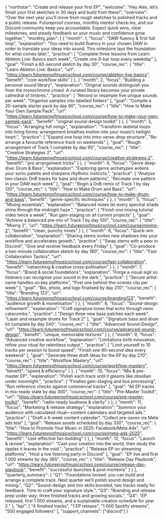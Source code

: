{
  "northstar": "Create and release your first EP",
  "welcome": "Hey Alex, let’s finish your first sketches in 30 days and build from there!",
  "overview": "Over the next year you’ll move from rough sketches to polished tracks and a public release. Futureproof courses, monthly mentor check-ins, and our Discord community keep you accountable. Expect quick wins, clear milestones, and steady feedback so your music and confidence grow together.",
  "monthly_plan": [
    {
      "month": 1,
      "focus": "DAW fluency & first full loop",
      "explanation": "You need to build fluency in your chosen DAW in order to translate your ideas into sound. This milestone lays the foundation for what comes later.",
      "practice": [
        "Complete three lessons from Learn Ableton Live: Basics each week",
        "Create one 8-bar loop every weekday"
      ],
      "goal": "Finish a 60-second sketch by day 30",
      "course_rec": {
        "title": "Learn Ableton Live: Basics",
        "url": "https://learn.futureproofmusicschool.com/course/ableton-live-basics",
        "benefit": "core workflow skills"
      }
    },
    {
      "month": 2,
      "focus": "Building a personal sound library",
      "explanation": "Original sounds distinguish you from the monochrome crowd. A curated library becomes your private cathedral of timbres.",
      "practice": [
        "Record or resample five unique sounds per week",
        "Organise samples into labelled folders"
      ],
      "goal": "Compile a 20-sample starter pack by day 60",
      "course_rec": {
        "title": "How to Make Your Own Sample Pack",
        "url": "https://learn.futureproofmusicschool.com/course/how-to-make-your-own-sample-pack",
        "benefit": "original sound-design toolkit"
      }
    },
    {
      "month": 3,
      "focus": "Arranging full songs",
      "explanation": "Transform skeletal loops into living forms; arrangement breathes motion into your music’s twilight heart.",
      "practice": [
        "Expand one loop into intro-verse-drop structure",
        "Re-arrange a favourite reference track on weekends"
      ],
      "goal": "Rough arrangement of Track 1 complete by day 90",
      "course_rec": {
        "title": "Creative Strategies 2",
        "url": "https://learn.futureproofmusicschool.com/course/creative-strategies-2",
        "benefit": "pro arrangement tricks"
      }
    },
    {
      "month": 4,
      "focus": "Genre deep-dive: Drum & Bass",
      "explanation": "Exploring genre archetypes widens your sonic palette and sharpens rhythmic instincts.",
      "practice": [
        "Analyse two classic DnB tracks for bass and drum patterns",
        "Recreate one pattern in your DAW each week"
      ],
      "goal": "Begin a DnB remix of Track 1 by day 120",
      "course_rec": {
        "title": "How to Make Drum and Bass",
        "url": "https://learn.futureproofmusicschool.com/course/how-to-make-drum-and-bass",
        "benefit": "genre-specific techniques"
      }
    },
    {
      "month": 5,
      "focus": "Mixing essentials",
      "explanation": "Balanced mixes let every spectral shade shine through the midnight haze.",
      "practice": [
        "Finish one mixing tutorial video twice a week",
        "Run gain-staging on all current projects"
      ],
      "goal": "Achieve a balanced pre-mix of Track 1 by day 150",
      "course_rec": {
        "title": "Mixing 2",
        "url": "https://learn.futureproofmusicschool.com/course/mixing-2",
        "benefit": "clean, punchy mixes"
      }
    },
    {
      "month": 6,
      "focus": "Quick-win collaboration",
      "explanation": "Sharing stems invites new shadows into your workflow and accelerates growth.",
      "practice": [
        "Swap stems with a peer in Discord",
        "Give and receive feedback every Friday"
      ],
      "goal": "Co-produce a two-minute collaboration sketch by day 180",
      "course_rec": {
        "title": "Fast Collaboration Tactics",
        "url": "https://learn.futureproofmusicschool.com/course/fast-collaboration",
        "benefit": "networking & creative cross-pollination"
      }
    },
    {
      "month": 7,
      "focus": "Brand & social foundations",
      "explanation": "Forge a visual sigil so listeners can recognise your sound in the dark.",
      "practice": [
        "Secure artist-name handles on key platforms",
        "Post one behind-the-scenes clip per week"
      ],
      "goal": "Bio, photo, and logo finalised by day 210",
      "course_rec": {
        "title": "Branding 123",
        "url": "https://learn.futureproofmusicschool.com/course/branding123",
        "benefit": "audience growth & monetisation"
      }
    },
    {
      "month": 8,
      "focus": "Sound-design refinement",
      "explanation": "Craft signature tones that echo through neon catacombs.",
      "practice": [
        "Design three new bass patches each week",
        "Layer and resample drums for Track 2"
      ],
      "goal": "Signature bass and drum kit complete by day 240",
      "course_rec": {
        "title": "Advanced Sound-Design",
        "url": "https://learn.futureproofmusicschool.com/course/advanced-sound-design",
        "benefit": "unique, memorable textures"
      }
    },
    {
      "month": 9,
      "focus": "Advanced creative workflow",
      "explanation": "Limitations birth innovation; refine your ritual for relentless output.",
      "practice": [
        "Limit yourself to 10 tracks per session to boost speed",
        "Finish one 90-second idea every weekend"
      ],
      "goal": "Generate three draft ideas for the EP by day 270",
      "course_rec": {
        "title": "Workflow Mastery",
        "url": "https://learn.futureproofmusicschool.com/course/workflow-mastery",
        "benefit": "speed & efficiency"
      }
    },
    {
      "month": 10,
      "focus": "Mix & pre-master EP",
      "explanation": "Polish each track until it gleams like obsidian under moonlight.",
      "practice": [
        "Finalise gain-staging and bus processing",
        "Run reference checks against commercial tracks"
      ],
      "goal": "All EP tracks in mix-ready state by day 300",
      "course_rec": {
        "title": "Pre-Master Toolkit",
        "url": "https://learn.futureproofmusicschool.com/course/pre-master-toolkit",
        "benefit": "radio-ready loudness & clarity"
      }
    },
    {
      "month": 11,
      "focus": "Marketing & release strategy",
      "explanation": "Summon your audience with calculated ritual—content calendars and targeted ads.",
      "practice": [
        "Draft a 4-week content calendar",
        "Collect pre-saves via Meta ads test"
      ],
      "goal": "Release assets scheduled by day 330",
      "course_rec": {
        "title": "How to Promote Your Music in 2025: Facebook/Meta Ads",
        "url": "https://learn.futureproofmusicschool.com/course/meta-ads-2025",
        "benefit": "cost-effective fan-building"
      }
    },
    {
      "month": 12,
      "focus": "Launch & review",
      "explanation": "Cast your creation into the world, then study the ripples it leaves in the void.",
      "practice": [
        "Release EP on streaming platforms",
        "Host a live listening party in Discord"
      ],
      "goal": "EP live and first 1 000 streams by day 365",
      "course_rec": {
        "title": "Release Day Playbook",
        "url": "https://learn.futureproofmusicschool.com/course/release-day-playbook",
        "benefit": "successful launches & post-mortems"
      }
    }
  ],
  "quarterly_summary": {
    "Q1": "Foundations locked: you can build and arrange a complete track. Next quarter we’ll polish sound design and mixing.",
    "Q2": "Sound-design and mix skills boosted; two tracks ready for feedback. Time to craft your signature style.",
    "Q3": "Branding and release prep under way; three finished tracks and growing socials.",
    "Q4": "EP released, first 1 000 streams, and a sustainable creation schedule for year 2."
  },
  "kpi": [
    "4 finished tracks",
    "1 EP release",
    "1 000 Spotify streams",
    "500 engaged followers"
  ],
  "support_channels": ["discord"]
}
